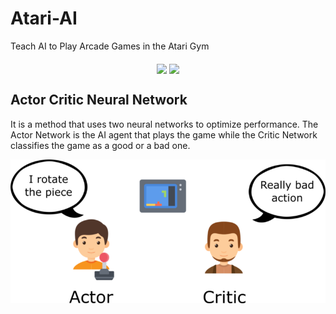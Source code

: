 # Atari-AI
Teach AI to Play Arcade Games in the Atari Gym

[](assets/spacegif.gif)[](assets/ponggif.gif)

<p align="center">
<img src="https://github.com/crypto-code/Atari-AI/blob/master/assets/spacegif.gif" height="400" align="middle" /> 
<img src="https://github.com/crypto-code/Atari-AI/blob/master/assets/ponggif.gif" height="400" align="middle" /> </p>


## Actor Critic Neural Network
It is a method that uses two neural networks to optimize performance. The Actor Network is the AI agent that plays the game while the Critic Network classifies the game as a good or a bad one. 

![](assets/model.png)
